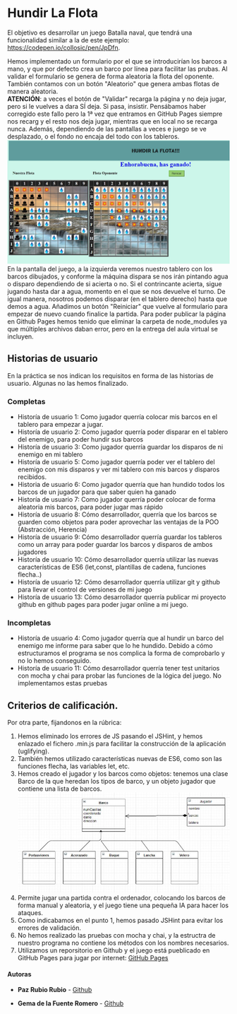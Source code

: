 # Hundir La Flota

El objetivo es desarrollar un juego Batalla naval, que tendrá una funcionalidad similar a la de este ejemplo: https://codepen.io/collosic/pen/JpDfn.

Hemos implementado un formulario por el que se introducirían los barcos a mano, y que por defecto crea un barco por línea para facilitar las prubas. Al validar el formulario se genera de forma aleatoria la flota del oponente. También contamos con un botón "Aleatorio" que genera ambas flotas de manera aleatoria.   
**ATENCIÓN**: a veces el botón de "Validar" recarga la página y no deja jugar, pero si le vuelves a dara SÍ deja. Si pasa, insistir. Pensábamos haber corregido este fallo pero la 1ª vez que entramos en GitHub Pages siempre nos recarg y el resto nos deja jugar, mientras que en local no se recarga nunca. Además, dependiendo de las pantallas a veces e juego se ve desplazado, o el fondo no encaja del todo con los tableros. 
![alt text](https://github.com/PazRubio/hundirLaFlota/blob/master/img/hundirlaflota.JPG)  
En la pantalla del juego, a la izquierda veremos nuestro tablero con los barcos dibujados, y conforme la máquina dispara se nos irán pintando agua o disparo dependiendo de si acierta o no. Si el contrincante acierta, sigue jugando hasta dar a agua, momento en el que se nos devuelve el turno. De igual manera, nosotros podemos disparar (en el tablero derecho) hasta que demos a agua. Añadimos un botón "Reiniciar" que vuelve al formulario para empezar de nuevo cuando finalice la partida.
Para poder publicar la página en Github Pages hemos tenido que eliminar la carpeta de node_modules ya que múltiples archivos daban error, pero en la entrega del aula virtual se incluyen.

## Historias de usuario
En la práctica se nos indican los requisitos en forma de las historias de usuario. Algunas no las hemos finalizado.

### Completas
* Historía de usuario 1: Como jugador querría colocar mis barcos en el tablero para empezar a jugar. 
* Historía de usuario 2: Como jugador querría poder disparar en el tablero del enemigo, para poder hundir sus barcos
* Historía de usuario 3: Como jugador querría guardar los disparos de ni enemigo en mi tablero
* Historía de usuario 5: Como jugador querría poder ver el tablero del enemigo con mis disparos y ver mi tablero con mis barcos y disparos recibidos.
* Historia de usuario 6: Como jugador querría que han hundido todos los barcos de un jugador para que saber quien ha ganado
* Historía de usuario 7: Como jugador querría poder colocar de forma aleatoria mis barcos, para poder jugar mas rápido
* Historía de usuario 8: Cómo desarrollador, querría que los barcos se guarden como objetos para poder aprovechar las ventajas de la POO (Abstracción, Herencia)
* Historía de usuario 9: Cómo desarrollador querría guardar los tableros como un array para poder guardar los barcos y disparos de ambos jugadores
* Historía de usuario 10: Cómo desarrollador querría utilizar las nuevas características de ES6 (let,const, plantillas de cadena, funciones flecha..) 
* Historía de usuario 12: Cómo desarrollador querría utilizar git y github para llevar el control de versiones de mi juego
* Historía de usuario 13: Cómo desarrollador querría publicar mi proyecto github en github pages para poder jugar online a mi juego.

### Incompletas
* Historía de usuario 4: Como jugador querría que al hundir un barco del enemigo me informe para saber que lo he hundido. Debido a cómo estructuramos el programa se nos complica la forma de comprobarlo y no lo hemos conseguido.
* Historía de usuario 11: Cómo desarrollador querría tener test unitarios con mocha y chai para probar las funciones de la lógica del juego. No implementamos estas pruebas

## Criterios de calificación.

Por otra parte, fijandonos en la rúbrica:
1. Hemos eliminado los errores de JS pasando el JSHint, y hemos enlazado el fichero .min.js para facilitar la construcción de la aplicación (uglifying). 
2. También hemos utilizado características nuevas de ES6, como son las funciones flecha, las variables let, etc. 
3. Hemos creado el jugador y los barcos como objetos: tenemos una clase Barco de la que heredan los tipos de barco, y un objeto jugador que contiene una lista de barcos.
![alt text](https://github.com/PazRubio/hundirLaFlota/blob/master/UML.JPG)
4. Permite jugar una partida contra el ordenador, colocando los barcos de forma manual y aleatoria, y el juego tiene una pequeña IA para hacer los ataques.
5. Como indicabamos en el punto 1, hemos pasado JSHint para evitar los errores de validación.
6. No hemos realizado las pruebas con mocha y chai, y la estructra de nuestro programa no contiene los métodos con los nombres necesarios.
7. Utilizamos un reporsitorio en Github y el juego está pueblicado en GitHub Pages para jugar por internet: [GitHub Pages](https://pazrubio.github.io/hundirLaFlota/)	


#### Autoras

- **Paz Rubio Rubio** - [Github](https://github.com/PazRubio)

- **Gema de la Fuente Romero** - [Github](https://github.com/Gema-de-la-Fuente)

